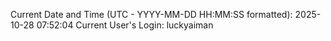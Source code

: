 Current Date and Time (UTC - YYYY-MM-DD HH:MM:SS formatted): 2025-10-28 07:52:04
Current User's Login: luckyaiman
